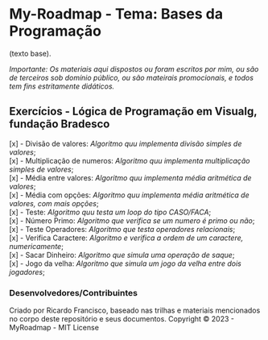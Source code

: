 # My-Roadmap - Tema: Bases da Programação

(texto base).

_Importante: Os materiais aqui dispostos ou foram escritos por mim, ou são de terceiros sob domínio público, ou são mateirais promocionais, e todos tem fins estritamente didáticos._

## Exercícios - Lógica de Programação em Visualg, fundação Bradesco
[x] - Divisão de valores: _Algoritmo quu implementa divisão simples de valores_;  
[x] - Multiplicação de numeros: _Algoritmo quu implementa multiplicação simples de valores_;   
[x] - Média entre valores: _Algoritmo quu implementa média aritmética de valores_;   
[x] - Média com opções: _Algoritmo quu implementa média aritmética de valores, com mais opções_;   
[x] - Teste: _Algoritmo quu testa um loop do tipo CASO/FACA_;  
[x] - Número Primo: _Algoritmo que verifica se um numero é primo ou não_;  
[x] - Teste Operadores: _Algoritmo que testa operadores relacionais_;   
[x] - Verifica Caractere: _Algoritmo e verifica a ordem de um caractere, numericamente_;   
[x] - Sacar Dinheiro: _Algoritmo que simula uma operação de saque_;  
[x] - Jogo da velha: _Algoritmo que simula um jogo da velha entre dois jogadores_;

### Desenvolvedores/Contribuintes
Criado por Ricardo Francisco, baseado nas trilhas e materiais mencionados no corpo deste repositório e seus documentos. 
Copyright © 2023 - MyRoadmap - MIT License
